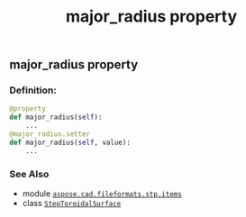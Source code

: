 ﻿---
title: major_radius property
second_title: Aspose.CAD for Python via .NET API References
description: 
type: docs
weight: 60
url: /python-net/aspose.cad.fileformats.stp.items/steptoroidalsurface/major_radius/
is_root: false
---

## major_radius property

### Definition:
```python
@property
def major_radius(self):
    ...
@major_radius.setter
def major_radius(self, value):
    ...
```

### See Also
* module [`aspose.cad.fileformats.stp.items`](../../)
* class [`StepToroidalSurface`](/cad/python-net/aspose.cad.fileformats.stp.items/steptoroidalsurface)
